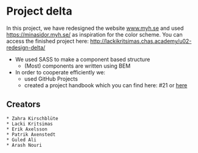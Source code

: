 # Project delta

In this project, we have redesigned the website www.myh.se and used https://minasidor.myh.se/ as inspiration for the color scheme.
You can access the finished project here: http://lackikritsimas.chas.academy/u02-redesign-delta/

* We used SASS to make a component based structure
    * (Most) components are written using BEM
* In order to cooperate efficiently we:
    * used GitHub Projects 
    * created a project handbook which you can find here: #21 or [here](https://docs.google.com/document/d/1HbU-gMG6OomVIkiOyIW7zj_fqYZY0pQ1N_fYhv0lwiU/edit?pli=1#heading=h.2ub3pp6si6rf)

## Creators
    * Zahra Kirschblüte
    * Lacki Kritsimas
    * Erik Axelsson
    * Patrik Axenstedt
    * Guled Ali
    * Arash Nouri
